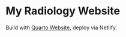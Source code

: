 # My Radiology Website

Build with [Quarto Website](https://quarto.org/docs/websites/), deploy via Netlify.